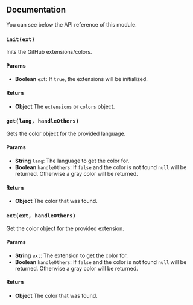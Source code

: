 ## Documentation

You can see below the API reference of this module.

### `init(ext)`
Inits the GitHub extensions/colors.

#### Params

- **Boolean** `ext`: If `true`, the extensions will be initialized.

#### Return
- **Object** The `extensions` or `colors` object.

### `get(lang, handleOthers)`
Gets the color object for the provided language.

#### Params

- **String** `lang`: The language to get the color for.
- **Boolean** `handleOthers`: If `false` and the color is not found `null` will be returned. Otherwise a gray color will be returned.

#### Return
- **Object** The color that was found.

### `ext(ext, handleOthers)`
Get the color object for the provided extension.

#### Params

- **String** `ext`: The extension to get the color for.
- **Boolean** `handleOthers`: If `false` and the color is not found `null` will be returned. Otherwise a gray color will be returned.

#### Return
- **Object** The color that was found.

